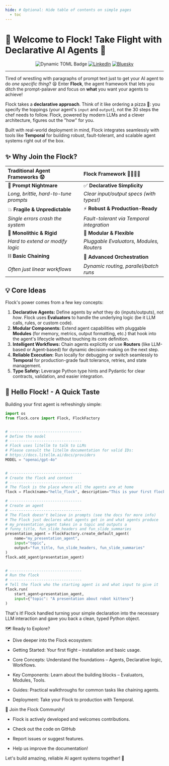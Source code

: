 ```yaml
---
hide: # Optional: Hide table of contents on simple pages
  - toc
---
```



# 🚀 Welcome to Flock! Take Flight with Declarative AI Agents 🚀

<!-- Optional: Add banner back later if desired -->
<!-- ![Flock Banner](assets/images/flock.png){ width="800" } -->

<p align="center">
<!-- Badges can be added back if relevant/maintained -->
<img alt="Dynamic TOML Badge" src="https://img.shields.io/badge/dynamic/toml?url=https%3A%2F%2Fraw.githubusercontent.com%2Fwhiteducksoftware%2Fflock%2Frefs%2Fheads%2Fmaster%2Fpyproject.toml&query=%24.project.version&style=for-the-badge&logo=pypi&label=pip%20version">
<a href="https://www.linkedin.com/company/whiteduck" target="_blank"><img alt="LinkedIn" src="https://img.shields.io/badge/linkedin-%230077B5.svg?style=for-the-badge&logo=linkedin&logoColor=white&label=whiteduck"></a>
<a href="https://bsky.app/profile/whiteduck-gmbh.bsky.social" target="_blank"><img alt="Bluesky" src="https://img.shields.io/badge/bluesky-Follow-blue?style=for-the-badge&logo=bluesky&logoColor=%23fff&color=%23333&labelColor=%230285FF&label=whiteduck-gmbh"></a>
</p>

---

Tired of wrestling with paragraphs of prompt text just to get your AI agent to do *one specific thing*? 😫 Enter **Flock**, the agent framework that lets you ditch the prompt-palaver and focus on **what** you want your agents to achieve!

Flock takes a **declarative approach**. Think of it like ordering a pizza 🍕: you specify the toppings (your agent's `input` and `output`), not the 30 steps the chef needs to follow. Flock, powered by modern LLMs and a clever architecture, figures out the "how" for you.

Built with real-world deployment in mind, Flock integrates seamlessly with tools like **Temporal** for building robust, fault-tolerant, and scalable agent systems right out of the box.

## ✨ Why Join the Flock?

| Traditional Agent Frameworks 😟 | Flock Framework 🐤🐧🐓🦆 |
| :-------------------------------- | :------------------------------------------ |
| 🤯 **Prompt Nightmare**             | ✅ **Declarative Simplicity**               |
| *Long, brittle, hard-to-tune prompts* | *Clear input/output specs (with types!)*  |
| 💥 **Fragile & Unpredictable**      | ⚡ **Robust & Production-Ready**           |
| *Single errors crash the system*  | *Fault-tolerant via Temporal integration* |
| 🧩 **Monolithic & Rigid**          | 🔧 **Modular & Flexible**                   |
| *Hard to extend or modify logic*  | *Pluggable Evaluators, Modules, Routers*  |
| ⛓️ **Basic Chaining**              | 🚀 **Advanced Orchestration**               |
| *Often just linear workflows*     | *Dynamic routing, parallel/batch runs*    |

## 💡 Core Ideas

Flock's power comes from a few key concepts:

1.  **Declarative Agents:** Define agents by *what* they do (inputs/outputs), not *how*. Flock uses **Evaluators** to handle the underlying logic (be it LLM calls, rules, or custom code).
2.  **Modular Components:** Extend agent capabilities with pluggable **Modules** (for memory, metrics, output formatting, etc.) that hook into the agent's lifecycle without touching its core definition.
3.  **Intelligent Workflows:** Chain agents explicitly or use **Routers** (like LLM-based or Agent-based) for dynamic decision-making on the next step.
4.  **Reliable Execution:** Run locally for debugging or switch seamlessly to **Temporal** for production-grade fault tolerance, retries, and state management.
5.  **Type Safety:** Leverage Python type hints and Pydantic for clear contracts, validation, and easier integration.

## 🐥 Hello Flock! - A Quick Taste

Building your first agent is refreshingly simple:

```python
import os
from flock.core import Flock, FlockFactory 


# --------------------------------
# Define the model
# --------------------------------
# Flock uses litellm to talk to LLMs
# Please consult the litellm documentation for valid IDs:
# https://docs.litellm.ai/docs/providers
MODEL = "openai/gpt-4o"


# --------------------------------
# Create the flock and context
# --------------------------------
# The flock is the place where all the agents are at home
flock = Flock(name="hello_flock", description="This is your first flock!", model=MODEL)

# --------------------------------
# Create an agent
# --------------------------------
# The Flock doesn't believe in prompts (see the docs for more info)
# The Flock just declares what agents get in and what agents produce
# my_presentation_agent takes in a topic and outputs a
# funny_title, fun_slide_headers and fun_slide_summaries
presentation_agent = FlockFactory.create_default_agent(
    name="my_presentation_agent",
    input="topic",
    output="fun_title, fun_slide_headers, fun_slide_summaries"
)
flock.add_agent(presentation_agent)


# --------------------------------
# Run the flock
# --------------------------------
# Tell the flock who the starting agent is and what input to give it
flock.run(
    start_agent=presentation_agent, 
    input={"topic": "A presentation about robot kittens"}
)

```


That's it! Flock handled turning your simple declaration into the necessary LLM interaction and gave you back a clean, typed Python object.

🗺️ Ready to Explore?

- Dive deeper into the Flock ecosystem:

- Getting Started: Your first flight – installation and basic usage.

- Core Concepts: Understand the foundations – Agents, Declarative logic, Workflows.

- Key Components: Learn about the building blocks – Evaluators, Modules, Tools.

- Guides: Practical walkthroughs for common tasks like chaining agents.

- Deployment: Take your Flock to production with Temporal.

🤝 Join the Flock Community!

- Flock is actively developed and welcomes contributions.

- Check out the code on GitHub

- Report issues or suggest features.

- Help us improve the documentation!

Let's build amazing, reliable AI agent systems together! 🚀
